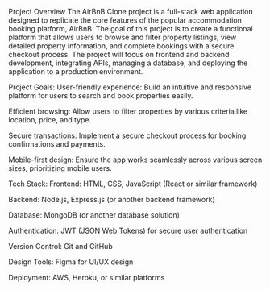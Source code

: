 Project Overview
The AirBnB Clone project is a full-stack web application designed to replicate the core features of the popular accommodation booking platform, AirBnB. The goal of this project is to create a functional platform that allows users to browse and filter property listings, view detailed property information, and complete bookings with a secure checkout process. The project will focus on frontend and backend development, integrating APIs, managing a database, and deploying the application to a production environment.

Project Goals:
User-friendly experience: Build an intuitive and responsive platform for users to search and book properties easily.

Efficient browsing: Allow users to filter properties by various criteria like location, price, and type.

Secure transactions: Implement a secure checkout process for booking confirmations and payments.

Mobile-first design: Ensure the app works seamlessly across various screen sizes, prioritizing mobile users.

Tech Stack:
Frontend: HTML, CSS, JavaScript (React or similar framework)

Backend: Node.js, Express.js (or another backend framework)

Database: MongoDB (or another database solution)

Authentication: JWT (JSON Web Tokens) for secure user authentication

Version Control: Git and GitHub

Design Tools: Figma for UI/UX design

Deployment: AWS, Heroku, or similar platforms
